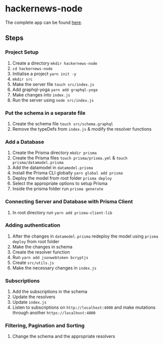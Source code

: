 # hackernews-node

The complete app can be found [here](https://github.com/namanmanchanda09/hackernews-react-apollo).

## Steps 

### Project Setup
1. Create a directory `mkdir hackernews-node`
2. `cd hackernews-node`
3. Initialise a project `yarn init -y`
4. `mkdir src`
5. Make the server file `touch src/index.js` 
6. Add graphql-yoga `yarn add graphql-yoga`
7. Make changes into `index.js`
8. Run the server using `node src/index.js`

### Put the schema in a separate file
1. Create the schema file `touch src/schema.graphql`
2. Remove the typeDefs from `index.js` & modify the resolver functions

### Add a Database
1. Create the Prisma directory `mkdir prisma`
2. Create the Prisma files `touch prisma/prisma.yml` & `touch prisma/datamodel.prisma`
3. Add the datamodel in `datamodel.prisma`
4. Install the Prisma CLI globally `yarn global add prisma`
5. Deploy the model from root folder `prisma deploy`
6. Select the appropriate options to setup Prisma
7. Inside the prisma folder run `prisma generate`

### Connecting Server and Database with Prisma Client
1. In root directory run `yarn add prisma-client-lib`

### Adding authentication
1. After the changes in `datamodel.prisma` redeploy the model using `prisma deploy` from root folder
2. Make the changes in schema
3. Create the resolver function
4. Run `yarn add jsonwebtoken bcryptjs`
5. Create `src/utils.js`
6. Make the necessary changes in `index.js`

### Subscriptions
1. Add the subscriptions in the schema
2. Update the resolvers
3. Update `index.js`
4. Listen to subscriptions on `http://localhost:4000` and make mutations through another `https://localhost:4000`

### Filtering, Pagination and Sorting
1. Change the schema and the appropriate resolvers





